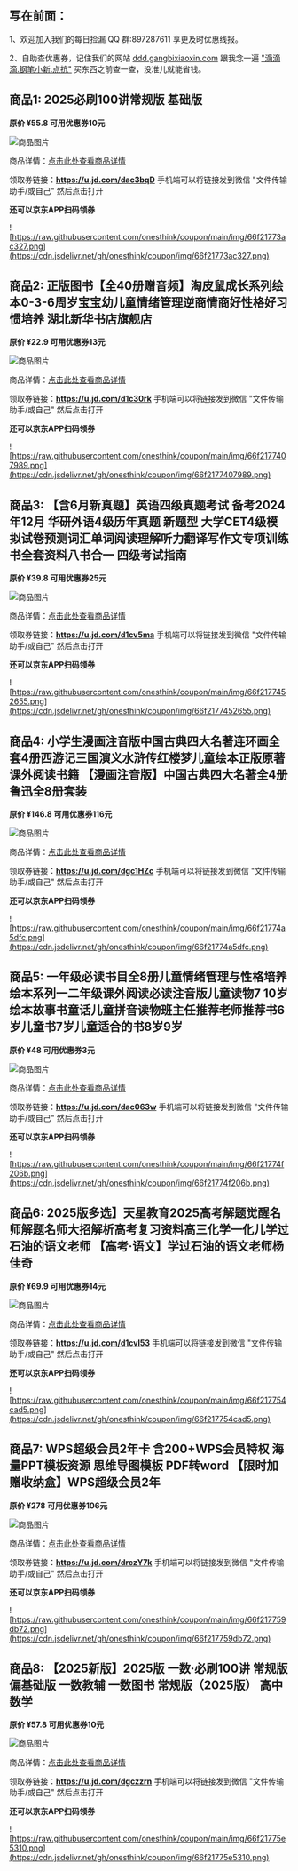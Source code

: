 ## 写在前面：

1、欢迎加入我们的每日捡漏 QQ 群:897287611 享更及时优惠线报。

2、自助查优惠券，记住我们的网站 [ddd.gangbixiaoxin.com](https://ddd.gangbixiaoxin.com) 跟我念一遍 ["滴滴滴.钢笔小新.点抗"](https://ddd.gangbixiaoxin.com) 买东西之前查一查，没准儿就能省钱。

## 商品1: 2025必刷100讲常规版 基础版

**原价 ¥55.8 可用优惠券10元**

![商品图片](http://img14.360buyimg.com/n1/jfs/t1/78208/4/24480/166439/66a1fd0aF984a10f5/218016ab808f7649.jpg)

商品详情：[点击此处查看商品详情](https://union-click.jd.com/jdc?e=1003156031&amp;p=JF8BAa0JK1olXwQEU1pYAUgTCl8IGlocWwEKUVZUCU0RBV9MRANLAjZbERscSkAJHTRQRA1CCVkdDwtCWhVLHTdNTwcKBENeCVAfUg8bZBgLHDpmHAVhFAQtUBZRei10ZC1NOW5YOlwqfh1gRyZBRQYTDlt4KzU5DVxXDxtxaz5sLn1cIic9WDJkZC5_RAlNOWV2Ej0_VT11SilOewBlPmFbKBcrektkYSZgWzh3AHVgHQwbfxN3Uxt7bAxhJGJRIwc-VDxIYwlzfSdrClllIj0EcBF3Ww9QbDhyHnEAMDskawJTdG58D1lgbU5QJw0Obx4UYCZ-XllqD3JjCDgvDR0bD18JK1gUXQELUllbAU4nM28IKxp7XQMCVVZdD0wnAl8IHVgTXQMCUl1VDUkUM28AHGvC8L7X3u-IgPLDneffovzA1LrWytZtOHsUM28JGlkVWQEDVl5tOEsUM2w4RTUUDgABUF1fACVLAzhLRghMBGgBUl1YAEwWCl8KGloXXzYyZDkqC0x2cC4LeBtPLV5fEicfdDRhWwtgQTUXKnBUIxoUQRVKBTxVYSR-OQMyVG4)

领取券链接：**https://u.jd.com/dac3bqD** 手机端可以将链接发到微信 "文件传输助手/或自己" 然后点击打开

**还可以京东APP扫码领券**

![https://raw.githubusercontent.com/onesthink/coupon/main/img/66f21773ac327.png](https://cdn.jsdelivr.net/gh/onesthink/coupon/img/66f21773ac327.png)

## 商品2: 正版图书【全40册赠音频】淘皮鼠成长系列绘本0-3-6周岁宝宝幼儿童情绪管理逆商情商好性格好习惯培养 湖北新华书店旗舰店

**原价 ¥22.9 可用优惠券13元**

![商品图片](http://img14.360buyimg.com/n1/jfs/t1/124702/16/30707/284181/6448bc99F8e5305c9/1cc9b16e3ae955e3.jpg)

商品详情：[点击此处查看商品详情](https://union-click.jd.com/jdc?e=1003156031&amp;p=JF8BAd8JK1olXwIAVl5VC0wUA18IGloTWAYBVllcCUoSBl9MRANLAjZbERscSkAJHTRQRA1CCVkdDwtCWhVLHTdNTwcKBENeCVAfUg8bRyQMG1wVHQNGNTsgbDFRXwdNHAZLC29GOlwKXj1cRC9OTR0XNWUDET8pf1xXDxtxaz5hFHFFIFwhbzxkZCt_cjtNOWVqEj4FVTh1SilObBBlOGFYNBc-akthYW5aWy1nB2FgHTYbf0locBtrZAxhJG5lIxc2Sj9-VQ9zfCcTOE5hIjkCViNFZRNuezhpSQV1Nzc6fzxNc3sLbDtsB29iDV9JCzx3cQdbbwJhVGYAMykkfDxXdG13ay9NPkF2PQwOfxJgQRtxSQhuPRIAIUpffXt2Qmx1fUVKImNqDDovTB5xXRJvTD5DUQoyVW5eCUsQCmkPHVIQbTYCVG4cZksUBGYAG2sUbQYEV1hdDUsRAW8IHlwlXQ4FZInwsJ6dsrqAoo-L1dG784vUtJ-Ji184K1glXQcDVl5ZD0oVA184G1glXjZcOl8OD05HAj8JdQcVCkVfBhsDZkgeBWgBHl8dbQQDVVxfOHsnRyQMG1wVHQNGNTsgbDFRXwdNHAZLC29GOlwKXj1cRC9OTR0XNWUDET8pf3sXMw)

领取券链接：**https://u.jd.com/d1c30rk** 手机端可以将链接发到微信 "文件传输助手/或自己" 然后点击打开

**还可以京东APP扫码领券**

![https://raw.githubusercontent.com/onesthink/coupon/main/img/66f2177407989.png](https://cdn.jsdelivr.net/gh/onesthink/coupon/img/66f2177407989.png)

## 商品3: 【含6月新真题】英语四级真题考试 备考2024年12月 华研外语4级历年真题 新题型 大学CET4级模拟试卷预测词汇单词阅读理解听力翻译写作文专项训练书全套资料八书合一 四级考试指南

**原价 ¥39.8 可用优惠券25元**

![商品图片](http://img14.360buyimg.com/n1/jfs/t1/243469/25/13174/146532/66851ac1F3d0efc25/ea844fc9c0cb394a.jpg)

商品详情：[点击此处查看商品详情](https://union-click.jd.com/jdc?e=1003156031&amp;p=JF8BAdQJK1olXwQAVV9fDU0QAF8IG1oWXgQBXVZcCXtTXDdWRGtMGENDFlVDFhBPXDlfTwQKBlMdBgABFhNSVzMXQh5JAAhADhpRSUNUXDN8cF9mNmBhACAvCUNWVz9Vf1hhMwRWFypVbk9pBxIIGxtOAgZxMkkdBD9udwp_Qg5QKQRUBCkubxxwcRh3eD9TWGNdNyEkbyxVZ21dZztPCxIBIzsCbyJgdyZLfgNqImVbHR4pei9PdAx3RS8XKWF1Nz0DcD58dQ1Sb11xFA5fAS42Sz8VcBh_GjhKK2RlJypcawt3AQdvYj9-AXF7NDgkayhWYzBrazhPNQ52VSo_fzhsXxtxezhsPn1eLC5JCj4DARo4b10UR3pfLi04XA9_AjRgEwtFA3ZHJFJROEonAG4IHFITWgALUW5tCEsnQgEPGl0TWQMyVW5dDkgRA2oIHVkWVAMFZF5VD3vArtfdkerA1b_WytaKsezCitPchdMlbTYBZF5cCUkXB2gJGVslbQYBZF1tViUWUGkKGghCX2heVAkeVR8TAAELEl0VWAYGVG5fCUoVAV84KxodHlleIDVZeyBxYDt2aVodHFJSCTpefCUVVyx8Ez0RIwJ_VF4dUxQXcAk4G2s)

领取券链接：**https://u.jd.com/d1cv5ma** 手机端可以将链接发到微信 "文件传输助手/或自己" 然后点击打开

**还可以京东APP扫码领券**

![https://raw.githubusercontent.com/onesthink/coupon/main/img/66f2177452655.png](https://cdn.jsdelivr.net/gh/onesthink/coupon/img/66f2177452655.png)

## 商品4: 小学生漫画注音版中国古典四大名著连环画全套4册西游记三国演义水浒传红楼梦儿童绘本正版原著课外阅读书籍 【漫画注音版】中国古典四大名著全4册 鲁迅全8册套装

**原价 ¥146.8 可用优惠券116元**

![商品图片](http://img14.360buyimg.com/n1/jfs/t1/108718/21/48003/174943/6639c0d0Feae2446e/0cebc5b0e14a6af6.jpg)

商品详情：[点击此处查看商品详情](https://union-click.jd.com/jdc?e=1003156031&amp;p=JF8BAd8JK1olXwIAV1hYAU8eBF8IGloQVQUDUl9fCUsWBF9MRANLAjZbERscSkAJHTRQRA1CCVkdDwtCWhVLHTdNTwcKBENeCVAfUg8beyt1bzJ8IXMHHQoNTxhLWhl4ewJRCl4BOlxYCRRTfzxYZj5xXWFKBAYCD1xXDxtxaz5hLk9AIDcPbTxeZCh8cjNNOWJyEj4VUhh1Ag9Oey5mKmFbMBcpekpwYSZgWy9dB29gHTobaBRvagxBaAxhJG5lIwc-VDx-ewZzfCcTOE5hIjkCViNFZRB_YihTSQV1NzcHWz9eYC9_GSt8JHVEUT4kWi13dx8BeDJpPnJhLEpefzx1aw9oQzhSKW9QByk-fwtjehthYDsBX3MWVittCCpPdxQJaVhwD1JqCFkHVjdHcGsLTVcZbQcyV19dD0IRBGkBHmslXQYyFTBdCEIRBmkNH2sUbQYEV1hdDUsRAWgJH1slXQ4FZInwsJ6dsrqAoo-L1dG784vUtJ-Ji184K1glXQcDVl5ZD0oVA184G1glXjZcOl8OAEsVBzoPdQcVCkVfAgMZZkgRA2gMG1oTbQQDVVxfOHsneyt1bzJ8IXMHHQoNTxhLWhl4ewJRCl4BOlxYCRRTfzxYZj5xXWFKBAYCD3sXMw)

领取券链接：**https://u.jd.com/dgc1HZc** 手机端可以将链接发到微信 "文件传输助手/或自己" 然后点击打开

**还可以京东APP扫码领券**

![https://raw.githubusercontent.com/onesthink/coupon/main/img/66f21774a5dfc.png](https://cdn.jsdelivr.net/gh/onesthink/coupon/img/66f21774a5dfc.png)

## 商品5: 一年级必读书目全8册儿童情绪管理与性格培养绘本系列一二年级课外阅读必读注音版儿童读物7 10岁绘本故事书童话儿童拼音读物班主任推荐老师推荐书6岁儿童书7岁儿童适合的书8岁9岁

**原价 ¥48 可用优惠券3元**

![商品图片](http://img14.360buyimg.com/n1/jfs/t1/74127/8/20445/479336/62c27830E60602804/d6783b7163f62961.jpg)

商品详情：[点击此处查看商品详情](https://union-click.jd.com/jdc?e=1003156031&amp;p=JF8BAdsJK1olXQYFV1pfDkkeAF8IGloRWQEFUl5ZDEwfCl9MRANLAjZbERscSkAJHTRQRA1CCVkdDwtCWhVLHTdNTwcKBENeCVAfUg8bZm1YGAJmL01DHDokeitVBSdMbxlsB1F6OlxdaEwVSxZaUwhjBllmACMISFxXDxtxaz5hPnVcI1wPaj90cDF-Yg1NOWV-EigvVTJ1Sm5ObT5lOGFbNBc9ekp0YSZwWyxnB29gVS4baylwcBtsZAxhJG5gIwcqSTxucwpzfCcTOE5hIjkCViNFZRNhbDhTSQV1IycpYT9zdCt8aSd8KgdhECg_cC50Sj0AeBNyJGVmPx8reit0dydrXC98D1Z2DSUCfjJBYxRoD1lgSQR3ZBgHUwBVSytNfj9FOGNjLB9bcxNqew8EF2sUbQUDVFlUDkwRCmo4K1sVbUdsUlleDEkfM244G10WWwYHVFhfDk4UAF8IE1wliqu6gdTs3cOu1_GAzOKyiI--gMDVOHsnAF8IGloXXQIFVVxdOHsXAF8LKwV7XFULUwpaD0J5X29fWAZMAk1sV1daCksXAm84GVoUXwQyZG44ChsUWhx6UBpdOX9wNBxbQA9jQRZSTCN7XwZiU1wVcRlfUBlTRD9BIFNCZF5t)

领取券链接：**https://u.jd.com/dac063w** 手机端可以将链接发到微信 "文件传输助手/或自己" 然后点击打开

**还可以京东APP扫码领券**

![https://raw.githubusercontent.com/onesthink/coupon/main/img/66f21774f206b.png](https://cdn.jsdelivr.net/gh/onesthink/coupon/img/66f21774f206b.png)

## 商品6: 2025版多选】天星教育2025高考解题觉醒名师解题名师大招解析高考复习资料高三化学一化儿学过石油的语文老师 【高考·语文】学过石油的语文老师杨佳奇

**原价 ¥69.9 可用优惠券14元**

![商品图片](http://img14.360buyimg.com/n1/jfs/t1/202757/7/32774/158765/65ead9b8F585b68c0/f840520765122c80.jpg)

商品详情：[点击此处查看商品详情](https://union-click.jd.com/jdc?e=1003156031&amp;p=JF8BAdgJK1olXQYCV1dcDE0WBV8IGlodWgYEVlxeAU4SC19MRANLAjZbERscSkAJHTRQRA1CCVkdDwtCWhVLHTdNTwcKBENeCVAfUg8bVQltUzwVNWNEBwgFYR9PRi8AaAITL3sCOlwVTAJxahdBRlpUC3RDCDU_TlxXDxtxaz5sPnlFIwEhaDxOAy9_cgFNOWV-Ej4VUil1ShtOexBlOWFbIBcqakpHYW58WyxNB2RgVS4baEl3Uxt7fAxhJGJSIC0-TzwVew9zfCcTOE5hIjkCViNFZRB4ewFhWnJKKyk-CTxTdDBociJ2JlliLSI5fBIXQBlxZzh1KXFdIFwpbj9fYCh8Yj9zJGVhEypfaClsY3sKbk8XKDZCUAUKWE9iWgwWS0ELXEBkEUAaQ01RD2M4GmsWXAYFXVhaDkISM18IG2tUMw8BU15bOEonA2kLHVsQXQAAXVdfDXsXC2g4zPatiIyzgdbk3NWf1NavztKpiZiKZG5tC3sXAm4KG18SXAQCZG5dC3sUMzFmGggdXQUDBlgzVEtAQDJQWxl7XgABVFlVAEMnAW4JGVklbTZUMjsVb0t_ZilbTQN8CV5HFFYuUU1lfm9mGRNRFGBrLBcACQpBcS5UcDlTbQYy)

领取券链接：**https://u.jd.com/d1cvl53** 手机端可以将链接发到微信 "文件传输助手/或自己" 然后点击打开

**还可以京东APP扫码领券**

![https://raw.githubusercontent.com/onesthink/coupon/main/img/66f217754cad5.png](https://cdn.jsdelivr.net/gh/onesthink/coupon/img/66f217754cad5.png)

## 商品7: WPS超级会员2年卡 含200+WPS会员特权 海量PPT模板资源 思维导图模板 PDF转word 【限时加赠收纳盒】WPS超级会员2年

**原价 ¥278 可用优惠券106元**

![商品图片](http://img14.360buyimg.com/n1/jfs/t1/130461/22/45565/65249/66e1bd21F67aec240/b114b2e0e46d1aa5.png)

商品详情：[点击此处查看商品详情](https://union-click.jd.com/jdc?e=1003156031&amp;p=JF8BAd8JK1olXwIAVlxcC0oVCl8IGlsVXwILXFZZAEsUBl9MRANLAjZbERscSkAJHTRQRA1CCVkdDwtCWhVLHTdNTwcKBENeCVAfUg8beyt1bzJ8IXMHHQoNTxRgdyp4ewhDCltjOlxYCRRTfzxYZj5xCwZDJBcDD1xXDxtxazliPm1BIjcHWD90Sih8GTtNOWVyEj4VUiJ1SgdObS5lDmFbLBcpekp3YW50WyxdAHZgVQwbayl0cA9RbAxhJG5lIAciTT8VWQtzfCcTOE5hIjkCViNFZRNvYjgUSQV1IjwpbTxORWd8RCd8KnVhCz4VdzlgWiZLe1lDOHFYKEpefz9IWQxreThSKW9UBCoEewljARNqYDsBX3MWVittXg5MSDIKfwt3VWRnUisOVzhLBjULa1cZbQcyV19dD0IRBGkBHmslXQYyFTBdCU8WCm4NGWsUbQYEV1hdDUsRBm8AHVklXQ4FZInwsJ6dsrqAoo-L1dG784vUtJ-Ji184K1glXQcDVl5ZD0oVA184G1glXjZcOl8ODkkXAGYKdQcVCkVfCVkEZkgeBWoMG1IXbQQDVVxfOHsneyt1bzJ8IXMHHQoNTxRgdyp4ewhDCltjOlxYCRRTfzxYZj5xCwZDJBcDD3sXMw)

领取券链接：**https://u.jd.com/drczY7k** 手机端可以将链接发到微信 "文件传输助手/或自己" 然后点击打开

**还可以京东APP扫码领券**

![https://raw.githubusercontent.com/onesthink/coupon/main/img/66f217759db72.png](https://cdn.jsdelivr.net/gh/onesthink/coupon/img/66f217759db72.png)

## 商品8: 【2025新版】2025版 一数·必刷100讲 常规版 偏基础版 一数教辅 一数图书 常规版（2025版） 高中数学

**原价 ¥57.8 可用优惠券10元**

![商品图片](http://img14.360buyimg.com/n1/jfs/t1/33681/31/22511/163143/66a1fd00Feea50bfd/be207b9427ce9898.jpg)

商品详情：[点击此处查看商品详情](https://union-click.jd.com/jdc?e=1003156031&amp;p=JF8BAa0JK1olXwQEU1pZC0sTAl8IGlocWAYCXFZeDEkXB19MRANLAjZbERscSkAJHTRQRA1CCVkdDwtCWhVLHTdNTwcKBENeCVAfUg8bAxVVRVJpP09mUxklCxdBeD1vfCdyA0R6Olw4YAhtAjVsSxBJPmRdUgcAd1xXDxtxaz5sLnFFICcHWDxOcCp8Yj9NOWV2Ej0_VT11SilOewBlPmFbKBcrektkYSZgWzh3AHVgHQwbfxN3Uxt7bAxhJGJRIwc-VDxIYwlzfSdrClllIj0EcBF3Ww9QbDhyHnEAMDskawJTdG58D1lgbVtQE0Q-Wi1nZigSbzxxC1hjMCkrSR0bD18JK1gUXQELUllbAU4nM28IKxp7XQMCVVZdD0wnAl8IHVgTXQMCUltZD0oUM28AHGvC8L7X3u-IgPLDneffovzA1LrWytZtOHsUM28JGlkVWQEDVl5tOEsUM2w4RTUUDgAAVFtaCSVLAzhLRgReDWgBXVlbC0kWBl8KGloXXzYyZF4nVRUefw1Bf1xSJQVeAiUPbyxrZDFKYzUXOG5BLl8HbBtcXwxqRF1MAHkyVG4)

领取券链接：**https://u.jd.com/dgczzrn** 手机端可以将链接发到微信 "文件传输助手/或自己" 然后点击打开

**还可以京东APP扫码领券**

![https://raw.githubusercontent.com/onesthink/coupon/main/img/66f21775e5310.png](https://cdn.jsdelivr.net/gh/onesthink/coupon/img/66f21775e5310.png)

